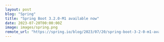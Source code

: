 ```yaml
---
layout: post
blog: "Spring"
title: "Spring Boot 3.2.0-M1 available now"
date: 2023-07-20T00:00:00Z
image: images/spring.png
remote_url: "https://spring.io/blog/2023/07/20/spring-boot-3-2-0-m1-available-now"
---
```

